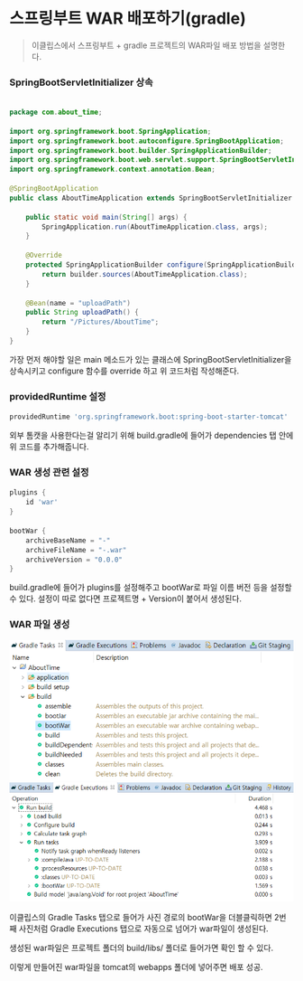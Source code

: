 # 스프링부트 WAR 배포하기(gradle)

> 이클립스에서 스프링부트 + gradle 프로젝트의 WAR파일 배포 방법을 설명한다.



### SpringBootServletInitializer 상속

```java

package com.about_time;

import org.springframework.boot.SpringApplication;
import org.springframework.boot.autoconfigure.SpringBootApplication;
import org.springframework.boot.builder.SpringApplicationBuilder;
import org.springframework.boot.web.servlet.support.SpringBootServletInitializer;
import org.springframework.context.annotation.Bean;

@SpringBootApplication
public class AboutTimeApplication extends SpringBootServletInitializer {

	public static void main(String[] args) {
		SpringApplication.run(AboutTimeApplication.class, args);
	}

	@Override
	protected SpringApplicationBuilder configure(SpringApplicationBuilder builder) {
		return builder.sources(AboutTimeApplication.class);
	}

	@Bean(name = "uploadPath")
	public String uploadPath() {
	    return "/Pictures/AboutTime";
	}
}

```

가장 먼저 해야할 일은 main 메소드가 있는 클래스에 SpringBootServletInitializer을 상속시키고 configure 함수를 override 하고 위 코드처럼 작성해준다.



### providedRuntime 설정

```groovy
providedRuntime 'org.springframework.boot:spring-boot-starter-tomcat'
```

외부 톰캣을 사용한다는걸 알리기 위해 build.gradle에 들어가 dependencies 탭 안에 위 코드를 추가해줍니다.



### WAR 생성 관련 설정

```groovy
plugins {
	id 'war'
}

bootWar {
    archiveBaseName = "-"
    archiveFileName = "-.war"
    archiveVersion = "0.0.0"
}
```

build.gradle에 들어가 plugins를 설정해주고 bootWar로 파일 이름 버전 등을 설정할 수 있다. 설정이 따로 없다면 프로젝트명 + Version이 붙어서 생성된다.



### WAR 파일 생성 

<img src="..\img\Spring\war1.PNG" alt="war1" style="zoom: 80%;" />



<img src="..\img\Spring\war2.PNG" alt="war2" style="zoom: 80%;" />



이클립스의 Gradle Tasks 탭으로 들어가 사진 경로의 bootWar을 더블클릭하면 2번째 사진처럼 Gradle Executions 탭으로 자동으로 넘어가 war파일이 생성된다.

생성된 war파일은 프로젝트 폴더의 build/libs/ 폴더로 들어가면 확인 할 수 있다. 

이렇게 만들어진 war파일을 tomcat의 webapps 폴더에 넣어주면 배포 성공.
